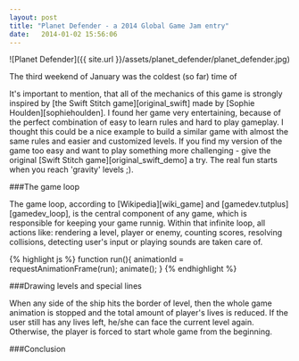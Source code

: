 ```yaml
---
layout: post
title: "Planet Defender - a 2014 Global Game Jam entry"
date:   2014-01-02 15:56:06
---
```

![Planet Defender]({{ site.url }}/assets/planet_defender/planet_defender.jpg)

The third weekend of January was the coldest (so far) time of 

<!--more-->

It's important to mention, that all of the mechanics of this game is strongly inspired by [the Swift Stitch game][original_swift] made by [Sophie Houlden][sophiehoulden]. I found her game very entertaining, because of the perfect combination of easy to learn rules and hard to play gameplay. I thought this could be a nice example to build a similar game with almost the same rules and easier and customized levels. If you find my version of the game too easy and want to play something more challenging - give the original [Swift Stitch game][original_swift_demo] a try. The real fun starts when you reach 'gravity' levels ;).

###The game loop

The game loop, according to [Wikipedia][wiki_game] and [gamedev.tutplus][gamedev_loop], is the central component of any game, which is responsible for keeping your game runnig. Within that infinite loop, all actions like: rendering a level, player or enemy, counting scores, resolving collisions, detecting user's input or playing sounds are taken care of.

{% highlight js %}
function run(){
  animationId = requestAnimationFrame(run);
  animate();
}
{% endhighlight %}

###Drawing levels and special lines

When any side of the ship hits the border of level, then the whole game animation is stopped and the total amount of player's lives is reduced. If the user still has any lives left, he/she can face the current level again. Otherwise, the player is forced to start whole game from the beginning.

###Conclusion

[canvas]: http://diveintohtml5.info/canvas.html